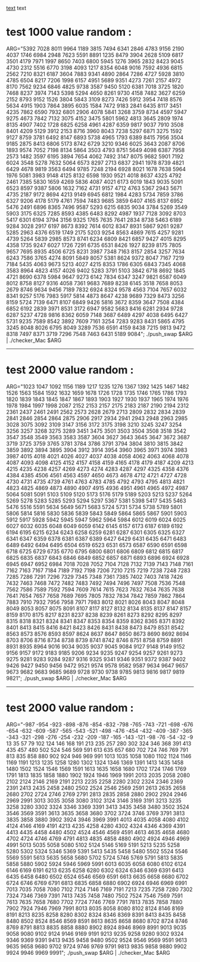 [text](https://medium.com/@ayogun/push-swap-c1f5d2d41e97)
text



# test 1000 value random :

ARG="5392 7028 8011 9964 1189 3815 7494 6341 2846 4783 9156 2190 4037 1746 6984 2948 7623 5591 8891 1235 8479 3904 2628 5109 6817 3501 4179 7971 1997 8650 7403 6800 5945 1276 3965 2832 8423 9045 4730 2312 5516 6770 3198 4093 1217 8354 6048 9016 7592 4936 6815 2562 7210 8321 6187 3604 7883 9341 4890 2864 7286 4727 5928 3810 4785 6504 8217 7206 1998 6157 4951 5689 9351 4273 7261 2157 4972 8170 7562 9234 6846 4825 9738 3587 9450 5120 6381 7018 3725 1820 7468 8237 3974 7143 5398 5294 4650 8261 9730 4158 7482 3627 6259 2152 8793 9152 1526 3804 5843 3109 8273 7426 5912 3954 7418 8576 5634 4915 1903 7864 3895 6035 1584 7472 9183 2841 6435 8117 3451 4235 7862 6590 7932 6801 2906 4078 5841 3268 3759 8734 4597 5947 9275 4673 7842 7132 3075 4152 3475 5801 5962 4813 3645 2809 1974 8135 4907 7402 1728 6825 6258 4961 4287 6359 9817 9037 7910 3508 8401 4209 5129 3912 2153 8716 3960 8043 7238 5297 6871 3275 1592 9127 8759 3781 6492 8147 6893 5738 4965 1793 6389 8415 7956 3504 9185 2875 8413 6806 5173 8742 6729 3210 9346 6025 3643 2087 8706 1893 9574 7052 7198 8134 5864 3503 4793 8751 5649 4098 6387 7958 2573 1482 3597 6195 3894 7654 4062 7492 3147 8075 9682 5901 7192 6024 3548 5278 7632 5064 6573 8297 2713 6837 2941 1978 8739 4821 6429 4678 9819 3563 6494 9785 7248 2194 6928 8021 1678 7638 5964 1976 5081 3983 9148 4125 8132 6598 1930 9521 4018 8637 4325 4792 2461 7385 5830 1659 4269 5836 4087 4021 6173 6019 1843 9035 5091 6523 8597 9387 5806 1632 7162 4731 9157 4712 4763 5367 2943 5671 4735 2187 9172 8694 4213 9149 6945 6812 1984 4283 5734 7859 3786 6327 9206 4178 5179 4761 7594 7483 9685 3859 6407 4165 8137 6952 5476 2491 6896 8365 7496 9587 5293 6215 6835 9034 3784 5269 3549 5903 3175 6325 7285 8593 4385 6483 8292 4987 1937 7128 3092 8703 5417 6301 6194 3794 3156 9325 1765 7635 7641 2834 8738 5463 6189 9284 3028 2917 6197 8673 8392 7614 6012 8347 8931 5867 9261 9287 5285 2963 4376 6519 1749 2175 5203 9254 8563 4869 7615 4257 9281 4739 5264 5839 2985 8573 8741 6234 6809 8421 6857 9427 4015 8295 4358 1735 9247 6027 1726 7291 6735 6531 8426 1927 8239 8175 7805 9657 7695 8935 4506 6725 8231 3987 7348 7163 8157 2854 3257 7634 6243 7586 3765 4274 8091 5849 8057 5381 8624 9372 8047 7167 7219 7184 5435 4063 9673 5213 4027 4215 8353 1786 6305 6843 7345 4068 3583 8964 4823 4157 4026 9402 5283 3791 5103 3842 6718 8692 1845 4721 8690 6378 5984 9647 9273 6142 7834 6347 3247 9821 6587 6049 8012 8758 8127 9316 4058 7361 9683 7689 8238 6145 3518 7658 8053 2679 8746 9634 9456 7189 7832 6924 8324 9578 4563 7104 7657 6032 8341 9257 5176 7983 5917 5814 4873 8647 4238 9689 7329 8473 3256 8159 5724 7139 6471 8107 6849 9426 5816 3672 8359 3647 7508 4384 6852 6192 2839 3971 8531 3172 6947 9582 5683 8416 6281 2934 9728 6287 5237 4728 9816 8362 6059 7148 3687 6489 4297 4038 6495 6427 5731 9235 7589 8542 3892 7609 7161 3254 7283 9283 8431 5865 4795 3245 8048 8026 6795 8049 3289 7536 6591 4159 8438 7215 9813 9472 8318 7497 8371 3719 7296 7548 7463 6431 5189 9084"; ./push_swap $ARG | ./checker_Mac $ARG

---
# test 2000 value random :

ARG="1023 1047 1092 1156 1189 1217 1235 1276 1367 1392 1425 1467 1482 1526 1563 1584 1592 1632 1659 1678 1726 1728 1735 1746 1765 1786 1793 1820 1839 1843 1845 1847 1867 1893 1903 1927 1930 1937 1965 1974 1976 1978 1984 1997 1998 2087 2152 2153 2157 2175 2183 2187 2190 2194 2312 2361 2437 2461 2491 2562 2573 2628 2679 2713 2809 2832 2834 2839 2841 2846 2854 2864 2875 2906 2917 2934 2941 2943 2948 2963 2985 3028 3075 3092 3109 3147 3156 3172 3175 3198 3210 3245 3247 3254 3256 3257 3268 3275 3289 3451 3475 3501 3503 3504 3508 3518 3542 3547 3548 3549 3563 3583 3587 3604 3627 3643 3645 3647 3672 3687 3719 3725 3759 3765 3781 3784 3786 3791 3794 3804 3810 3815 3842 3859 3892 3894 3895 3904 3912 3914 3954 3960 3965 3971 3974 3983 3987 4015 4018 4021 4026 4027 4037 4038 4058 4062 4063 4068 4078 4087 4093 4098 4125 4152 4157 4158 4159 4165 4178 4179 4187 4209 4213 4215 4235 4238 4257 4269 4273 4274 4283 4287 4297 4325 4358 4376 4384 4385 4506 4561 4563 4597 4650 4673 4678 4712 4721 4727 4728 4730 4731 4735 4739 4761 4763 4783 4785 4792 4793 4795 4813 4821 4823 4825 4869 4873 4890 4907 4915 4936 4951 4961 4965 4972 4987 5064 5081 5091 5103 5109 5120 5173 5176 5179 5189 5203 5213 5237 5264 5269 5278 5283 5285 5293 5294 5297 5367 5381 5398 5417 5435 5463 5476 5516 5591 5634 5649 5671 5683 5724 5731 5734 5738 5789 5801 5806 5814 5816 5830 5836 5839 5843 5849 5864 5865 5867 5901 5903 5912 5917 5928 5942 5945 5947 5962 5964 5984 6012 6019 6024 6025 6027 6032 6035 6048 6049 6059 6142 6145 6157 6173 6187 6189 6192 6194 6195 6215 6234 6243 6258 6259 6281 6287 6301 6305 6325 6327 6341 6347 6359 6378 6381 6387 6389 6427 6429 6431 6435 6471 6483 6489 6492 6494 6495 6504 6519 6523 6531 6573 6587 6590 6591 6598 6718 6725 6729 6735 6770 6795 6800 6801 6806 6809 6812 6815 6817 6825 6835 6837 6843 6846 6849 6852 6857 6871 6893 6896 6924 6928 6945 6947 6952 6984 7018 7028 7052 7104 7128 7132 7139 7143 7148 7161 7162 7163 7167 7184 7189 7192 7198 7206 7210 7215 7219 7238 7248 7283 7285 7286 7291 7296 7329 7345 7348 7361 7385 7402 7403 7418 7426 7432 7463 7468 7472 7482 7483 7492 7494 7496 7497 7508 7536 7548 7562 7586 7589 7592 7594 7609 7614 7615 7623 7632 7634 7635 7638 7641 7654 7657 7658 7689 7695 7805 7832 7834 7842 7859 7862 7864 7883 7910 7932 7956 7958 7971 7983 8012 8021 8026 8043 8047 8048 8049 8053 8057 8075 8091 8107 8117 8127 8132 8134 8135 8137 8147 8157 8159 8170 8175 8217 8231 8237 8238 8239 8261 8273 8292 8295 8297 8315 8318 8321 8324 8341 8347 8353 8354 8359 8362 8365 8371 8392 8401 8413 8415 8416 8421 8423 8426 8431 8438 8473 8479 8531 8542 8563 8573 8576 8593 8597 8624 8637 8647 8650 8673 8690 8692 8694 8703 8706 8716 8734 8738 8739 8741 8742 8746 8751 8758 8759 8891 8931 8935 8964 9016 9034 9035 9037 9045 9084 9127 9148 9149 9152 9156 9157 9172 9183 9185 9206 9234 9235 9247 9254 9257 9261 9273 9275 9281 9283 9284 9287 9316 9325 9341 9346 9351 9372 9387 9402 9426 9427 9450 9456 9472 9521 9574 9578 9582 9587 9634 9647 9657 9673 9682 9683 9685 9689 9728 9730 9738 9785 9813 9816 9817 9819 9821"; ./push_swap $ARG | ./checker_Mac $ARG

---
# test 2000 value random :

ARG="-987 -954 -923 -898 -876 -854 -832 -798 -765 -743 -721 -698 -676 -654 -632 -609 -587 -565 -543 -521 -498 -476 -454 -432 -409 -387 -365 -343 -321 -298 -276 -254 -232 -209 -187 -165 -143 -121 -98 -76 -54 -32 -9 13 35 57 79 102 124 146 168 191 213 235 257 280 302 324 346 368 391 413 435 457 480 502 524 546 569 591 613 635 657 680 702 724 746 769 791 813 835 858 880 902 924 946 969 991 1013 1035 1058 1080 1102 1124 1146 1169 1191 1213 1235 1258 1280 1302 1324 1346 1369 1391 1413 1435 1458 1480 1502 1524 1546 1569 1591 1613 1635 1658 1680 1702 1724 1746 1769 1791 1813 1835 1858 1880 1902 1924 1946 1969 1991 2013 2035 2058 2080 2102 2124 2146 2169 2191 2213 2235 2258 2280 2302 2324 2346 2369 2391 2413 2435 2458 2480 2502 2524 2546 2569 2591 2613 2635 2658 2680 2702 2724 2746 2769 2791 2813 2835 2858 2880 2902 2924 2946 2969 2991 3013 3035 3058 3080 3102 3124 3146 3169 3191 3213 3235 3258 3280 3302 3324 3346 3369 3391 3413 3435 3458 3480 3502 3524 3546 3569 3591 3613 3635 3658 3680 3702 3724 3746 3769 3791 3813 3835 3858 3880 3902 3924 3946 3969 3991 4013 4035 4058 4080 4102 4124 4146 4169 4191 4213 4235 4258 4280 4302 4324 4346 4369 4391 4413 4435 4458 4480 4502 4524 4546 4569 4591 4613 4635 4658 4680 4702 4724 4746 4769 4791 4813 4835 4858 4880 4902 4924 4946 4969 4991 5013 5035 5058 5080 5102 5124 5146 5169 5191 5213 5235 5258 5280 5302 5324 5346 5369 5391 5413 5435 5458 5480 5502 5524 5546 5569 5591 5613 5635 5658 5680 5702 5724 5746 5769 5791 5813 5835 5858 5880 5902 5924 5946 5969 5991 6013 6035 6058 6080 6102 6124 6146 6169 6191 6213 6235 6258 6280 6302 6324 6346 6369 6391 6413 6435 6458 6480 6502 6524 6546 6569 6591 6613 6635 6658 6680 6702 6724 6746 6769 6791 6813 6835 6858 6880 6902 6924 6946 6969 6991 7013 7035 7058 7080 7102 7124 7146 7169 7191 7213 7235 7258 7280 7302 7324 7346 7369 7391 7413 7435 7458 7480 7502 7524 7546 7569 7591 7613 7635 7658 7680 7702 7724 7746 7769 7791 7813 7835 7858 7880 7902 7924 7946 7969 7991 8013 8035 8058 8080 8102 8124 8146 8169 8191 8213 8235 8258 8280 8302 8324 8346 8369 8391 8413 8435 8458 8480 8502 8524 8546 8569 8591 8613 8635 8658 8680 8702 8724 8746 8769 8791 8813 8835 8858 8880 8902 8924 8946 8969 8991 9013 9035 9058 9080 9102 9124 9146 9169 9191 9213 9235 9258 9280 9302 9324 9346 9369 9391 9413 9435 9458 9480 9502 9524 9546 9569 9591 9613 9635 9658 9680 9702 9724 9746 9769 9791 9813 9835 9858 9880 9902 9924 9946 9969 9991"; ./push_swap $ARG | ./checker_Mac $ARG
